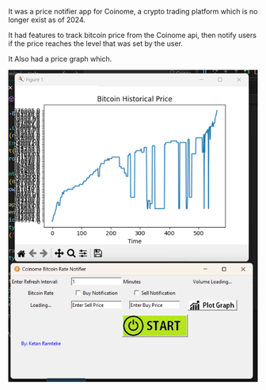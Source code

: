 It was a price notifier app for Coinome, a crypto trading platform which is no longer exist as of 2024.

It had features to track bitcoin price from the Coinome api, then notify users if the price reaches the level that was set by the user.

It Also had a price graph which.

![image](screenshot.png)
